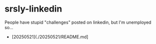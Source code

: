 # srsly-linkedin
People have stupid "challenges" posted on linkedin, but I'm unemployed so...

- [20250521](./20250521/README.md]
